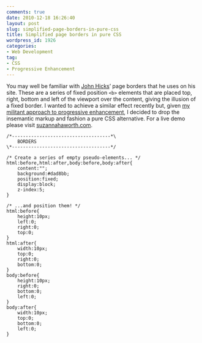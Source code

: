 ```yaml
---
comments: true
date: 2010-12-18 16:26:40
layout: post
slug: simplified-page-borders-in-pure-css
title: Simplified page borders in pure CSS
wordpress_id: 1926
categories:
- Web Development
tag:
- CSS
- Progressive Enhancement
---
```


You may well be familiar with [John Hicks](http://hicksdesign.co.uk/)’ page
borders that he uses on his site. These are a series of fixed position `<b>`
elements that are placed top, right, bottom and left of the viewport over the
content, giving the illusion of a fixed border. I wanted to achieve a similar
effect recently but, given [my militant approach to progressive enhancement](http://csswizardry.com/2010/12/the-implementation-appreciation-rule/),
I decided to drop the insemantic markup and fashion a pure CSS alternative. For
a live demo please visit [suzannahaworth.com](http://suzannahaworth.com/).

<pre><code><span class="code-comment">/*------------------------------------*\
    BORDERS
\*------------------------------------*/</span>

<span class="code-comment">/* Create a series of empty pseudo-elements... */</span>
html:before,html:after,body:before,body:after{
    content:"";
    background:#dad8bb;
    position:fixed;
    display:block;
    z-index:5;
}

<span class="code-comment">/* ...and position them! */</span>
html:before{
    height:10px;
    left:0;
    right:0;
    top:0;
}
html:after{
    width:10px;
    top:0;
    right:0;
    bottom:0;
}
body:before{
    height:10px;
    right:0;
    bottom:0;
    left:0;
}
body:after{
    width:10px;
    top:0;
    bottom:0;
    left:0;
}</code></pre>
